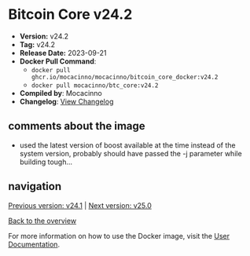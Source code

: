 # Bitcoin Core v24.2

- **Version:** v24.2
- **Tag:** v24.2
- **Release Date:** 2023-09-21
- **Docker Pull Command**:
  - `docker pull ghcr.io/mocacinno/mocacinno/bitcoin_core_docker:v24.2`
  - `docker pull mocacinno/btc_core:v24.2`
- **Compiled by**: Mocacinno
- **Changelog**: [View Changelog](https://github.com/bitcoin/bitcoin/blob/v24.2/doc/release-notes.md)

## comments about the image

- used the latest version of boost available at the time instead of the system version, probably should have passed the -j parameter while building tough...

## navigation

[Previous version: v24.1](./v24.1.md) | [Next version: v25.0](./v25.0.md)

[Back to the overview](./Readme.md)

For more information on how to use the Docker image, visit the [User Documentation](../userdocs/README.md).
